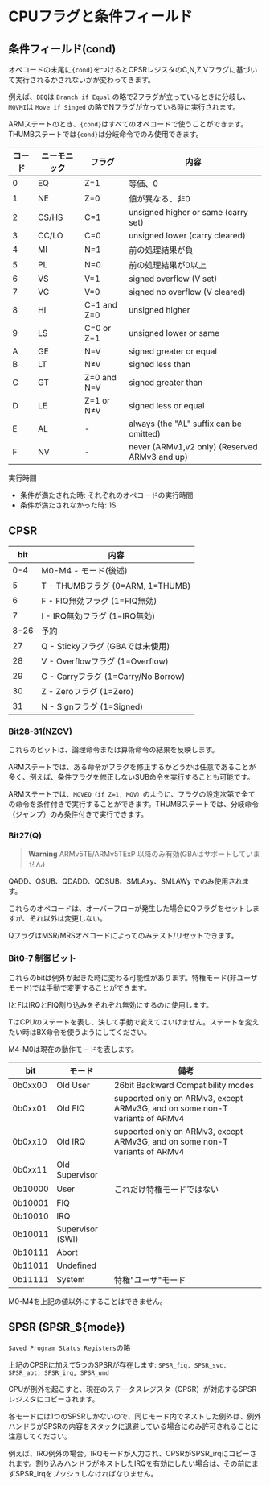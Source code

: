 # CPUフラグと条件フィールド

## 条件フィールド(cond)

オペコードの末尾に`{cond}`をつけるとCPSRレジスタのC,N,Z,Vフラグに基づいて実行されるかされないかが変わってきます。

例えば、`BEQ`は `Branch if Equal` の略でZフラグが立っているときに分岐し、`MOVMI`は `Move if Singed` の略でNフラグが立っている時に実行されます。

ARMステートのとき、`{cond}`はすべてのオペコードで使うことができます。 THUMBステートでは`{cond}`は分岐命令でのみ使用できます。

 コード  |  ニーモニック | フラグ | 内容
---- | ---- | ---- | ----
0 | EQ | Z=1 | 等価、0
1 | NE | Z=0 | 値が異なる、非0
2 | CS/HS | C=1 |  unsigned higher or same (carry set)
3 | CC/LO | C=0         | unsigned lower (carry cleared)
4 | MI    | N=1         | 前の処理結果が負
5 | PL    | N=0         | 前の処理結果が0以上
6 | VS    | V=1         | signed overflow (V set)
7 | VC    | V=0         | signed no overflow (V cleared)
8 | HI    | C=1 and Z=0 | unsigned higher
9 | LS    | C=0 or Z=1  | unsigned lower or same
A | GE    | N=V         | signed greater or equal
B | LT    | N≠V        | signed less than
C | GT    | Z=0 and N=V | signed greater than
D | LE    | Z=1 or N≠V | signed less or equal
E | AL    | -           | always (the "AL" suffix can be omitted)
F | NV    | -           | never (ARMv1,v2 only) (Reserved ARMv3 and up)

実行時間

- 条件が満たされた時: それぞれのオペコードの実行時間
- 条件が満たされなかった時: 1S

## CPSR

 bit  |  内容
---- | ----
0-4 | M0-M4 - モード(後述)
5 | T - THUMBフラグ (0=ARM, 1=THUMB)
6 | F - FIQ無効フラグ (1=FIQ無効)
7 | I - IRQ無効フラグ (1=IRQ無効)
8-26 | 予約 
27 | Q - Stickyフラグ (GBAでは未使用)
28 | V - Overflowフラグ (1=Overflow)
29 | C - Carryフラグ (1=Carry/No Borrow)
30 | Z - Zeroフラグ (1=Zero)
31 | N - Signフラグ (1=Signed)

### Bit28-31(NZCV)

これらのビットは、論理命令または算術命令の結果を反映します。

ARMステートでは、ある命令がフラグを修正するかどうかは任意であることが多く、例えば、条件フラグを修正しないSUB命令を実行することも可能です。

ARMステートでは、`MOVEQ（if Z=1, MOV）`のように、フラグの設定次第で全ての命令を条件付きで実行することができます。THUMBステートでは、分岐命令（ジャンプ）のみ条件付きで実行できます。

### Bit27(Q)

>**Warning** ARMv5TE/ARMv5TExP 以降のみ有効(GBAはサポートしていません)

QADD、QSUB、QDADD、QDSUB、SMLAxy、SMLAWy でのみ使用されます。

これらのオペコードは、オーバーフローが発生した場合にQフラグをセットしますが、それ以外は変更しない。

QフラグはMSR/MRSオペコードによってのみテスト/リセットできます。

### Bit0-7 制御ビット

これらのbitは例外が起きた時に変わる可能性があります。特権モード(非ユーザモード)では手動で変更することができます。

IとFはIRQとFIQ割り込みをそれぞれ無効にするのに使用します。

TはCPUのステートを表し、決して手動で変えてはいけません。ステートを変えたい時はBX命令を使うようにしてください。

M4-M0は現在の動作モードを表します。

 bit  |  モード | 備考
 ---- | ---- | ----
0b0xx00 | Old User | 26bit Backward Compatibility modes
0b0xx01 | Old FIQ | supported only on ARMv3, except ARMv3G, and on some non-T variants of ARMv4
0b0xx10 | Old IRQ | supported only on ARMv3, except ARMv3G, and on some non-T variants of ARMv4
0b0xx11 | Old Supervisor | 
0b10000 | User | これだけ特権モードではない
0b10001 | FIQ |
0b10010 | IRQ |
0b10011 | Supervisor (SWI) |
0b10111 | Abort |
0b11011 | Undefined | 
0b11111 | System | 特権"ユーザ"モード

M0-M4を上記の値以外にすることはできません。

## SPSR (SPSR_${mode})

`Saved Program Status Registers`の略

上記のCPSRに加えて5つのSPSRが存在します: `SPSR_fiq, SPSR_svc, SPSR_abt, SPSR_irq, SPSR_und`

CPUが例外を起こすと、現在のステータスレジスタ（CPSR）が対応するSPSRレジスタにコピーされます。

各モードには1つのSPSRしかないので、同じモード内でネストした例外は、例外ハンドラがSPSRの内容をスタックに退避している場合にのみ許可されることに注意してください。

例えば、IRQ例外の場合。IRQモードが入力され、CPSRがSPSR_irqにコピーされます。割り込みハンドラがネストしたIRQを有効にしたい場合は、その前にまずSPSR_irqをプッシュしなければなりません。

